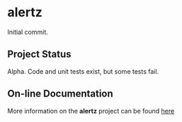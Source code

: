 # alertz

Initial commit.

## Project Status

Alpha.  Code and unit tests exist, but some tests fail.

## On-line Documentation

More information on the **alertz** project can be found
[here](https://jddixon.github.io/alertz)

